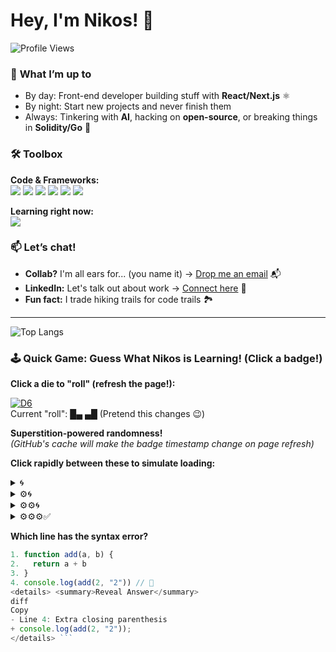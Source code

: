 # Hey, I'm Nikos! 👋  

![Profile Views](https://komarev.com/ghpvc/?username=nikos-chatzatoglou&color=blueviolet)  

### 🔭 **What I’m up to**  
- By day: Front-end developer building stuff with **React/Next.js** ⚛️  
- By night: Start new projects and never finish them  
- Always: Tinkering with **AI**, hacking on **open-source**, or breaking things in **Solidity/Go** 🤖  

### 🛠️ **Toolbox**  
**Code & Frameworks:**  
![](https://img.shields.io/badge/TypeScript-007ACC?style=flat&logo=typescript&logoColor=white)
![](https://img.shields.io/badge/React-61DAFB?style=flat&logo=react&logoColor=black)
![](https://img.shields.io/badge/Next.js-000000?style=flat&logo=nextdotjs&logoColor=white)
![](https://img.shields.io/badge/Express.js-000000?style=flat&logo=express&logoColor=white)
![](https://img.shields.io/badge/Solidity-363636?style=flat&logo=solidity&logoColor=white)
![](https://img.shields.io/badge/Python-3776AB?style=flat&logo=python&logoColor=white)  

**Learning right now:**  
![](https://img.shields.io/badge/Express.js-000000?style=flat&logo=express&logoColor=white)


### 📫 **Let’s chat!**  
- **Collab?** I'm all ears for... (you name it) → [Drop me an email](mailto:nikos.chatzatoglou@example.com) 📬  
- **LinkedIn:** Let's talk out about work → [Connect here](https://www.linkedin.com/in/nikos-chatzatoglou-399360173) 💼  
- **Fun fact:** I trade hiking trails for code trails 🏞️  

---

![Top Langs](https://github-readme-stats.vercel.app/api/top-langs/?username=nikos-chatzatoglou&layout=compact&theme=radical)

### 🕹️ **Quick Game: Guess What Nikos is Learning!** (Click a badge!)  

**Click a die to "roll" (refresh the page!):**

[![D6](https://img.shields.io/badge/Refresh_for_new_roll-🎲-blueviolet)](https://example.com)  
Current "roll": █▄ ▄█ (Pretend this changes 😉)

**Superstition-powered randomness!**  
*(GitHub's cache will make the badge timestamp change on page refresh)*

**Click rapidly between these to simulate loading:**  

<details>
<summary>🌀</summary></details>
<details>
<summary>⚙️🌀</summary></details>
<details>
<summary>⚙️⚙️🌀</summary></details>
<details>
<summary>⚙️⚙️⚙️✅</summary></details>


**Which line has the syntax error?**  
```js
1. function add(a, b) {
2.   return a + b
3. }
4. console.log(add(2, "2")) // 🐛
<details> <summary>Reveal Answer</summary>
diff
Copy
- Line 4: Extra closing parenthesis
+ console.log(add(2, "2"));
</details> ```
